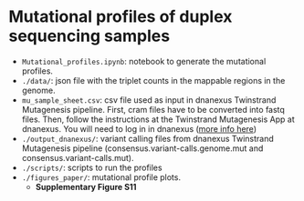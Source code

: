 # Mutational profiles of duplex sequencing samples
- ```Mutational_profiles.ipynb```: notebook to generate the mutational profiles.
- ```./data/```: json file with the triplet counts in the mappable regions in the genome.
- ```mu_sample_sheet.csv```: csv file used as input in dnanexus Twinstrand Mutagenesis pipeline. First, cram files have to be converted into fastq files.
Then, follow the instructions at the Twinstrand Mutagenesis App at dnanexus. You will need to log in in dnanexus ([more info here](https://twinstrandbio.com/wp-content/uploads/TwinStrand-Mutagenesis-Brochure-V2.pdf))
- ```./output_dnanexus/```: variant calling files from dnanexus Twinstrand Mutagenesis pipeline (consensus.variant-calls.genome.mut and consensus.variant-calls.mut).
- ```./scripts/```: scripts to run the profiles
- ```./figures_paper/```: mutational profile plots.
  - **Supplementary Figure S11**
